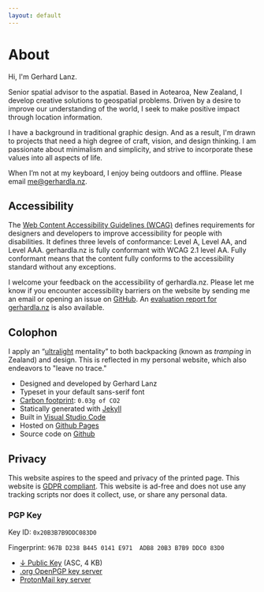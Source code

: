 ```yaml
---
layout: default
---
```


# About

Hi, I'm Gerhard Lanz.

Senior spatial advisor to the aspatial. Based in Aotearoa, New Zealand, I develop creative solutions to geospatial problems. Driven by a desire to improve our understanding of the world, I seek to make positive impact through location information.

I have a background in traditional graphic design. And as a result, I'm drawn to projects that need a high degree of craft, vision, and design thinking. I am passionate about minimalism and simplicity, and strive to incorporate these values into all aspects of life.

When I’m not at my keyboard, I enjoy being outdoors and offline. Please email me@gerhardla.nz.

## Accessibility

The [Web Content Accessibility Guidelines (WCAG)](https://www.w3.org/WAI/standards-guidelines/wcag/) defines requirements for designers and developers to improve accessibility for people with disabilities. It defines three levels of conformance: Level A, Level AA, and Level AAA. gerhardla.nz is fully conformant with WCAG 2.1 level AA. Fully conformant means that the content fully conforms to the accessibility standard without any exceptions.

I welcome your feedback on the accessibility of gerhardla.nz. Please let me know if you encounter accessibility barriers on the website by sending me an email or opening an issue on [GitHub](https://github.com/gerhardlanz/gerhardla.nz/issues/new). An [evaluation report for gerhardla.nz](https://wave.webaim.org/report#/gerhardla.nz) is also available.

## Colophon

I apply an “[ultralight](https://www.reddit.com/r/Ultralight/) mentality” to both backpacking (known as *tramping* in Zealand) and design. This is reflected in my personal website, which also endeavors to "leave no trace."

* Designed and developed by Gerhard Lanz
* Typeset in your default sans-serif font
* [Carbon footprint](https://www.websitecarbon.com/website/gerhardla-nz/): `0.03g of CO2`
* Statically generated with [Jekyll](https://jekyllrb.com)
* Built in [Visual Studio Code](https://code.visualstudio.com/)
* Hosted on [Github Pages](https://pages.github.com)
* Source code on [Github](https://github.com/gerhardlanz/gerhardla.nz)

## Privacy

This website aspires to the speed and privacy of the printed page. This website is [GDPR compliant](https://gdpr.eu/). This website is ad-free and does not use any tracking scripts  nor does it collect, use, or share any personal data.

### PGP Key

Key ID: `0x20B3B7B9DDC083D0`

Fingerprint: `967B D238 B445 0141 E971  ADB8 20B3 B7B9 DDC0 83D0`

* [↓ Public Key](assets/gerhardlanz.asc) (ASC, 4 KB)
* <a rel="pgpkey" type="application/pgp-keys" href="https://keys.openpgp.org/search?q=me@gerhardla.nz">.org OpenPGP key server</a>
* <a rel="pgpkey" type="application/pgp-keys" href="https://mail-api.proton.me/pks/lookup?op=get&search=me@gerhardla.nz">ProtonMail key server</a>
